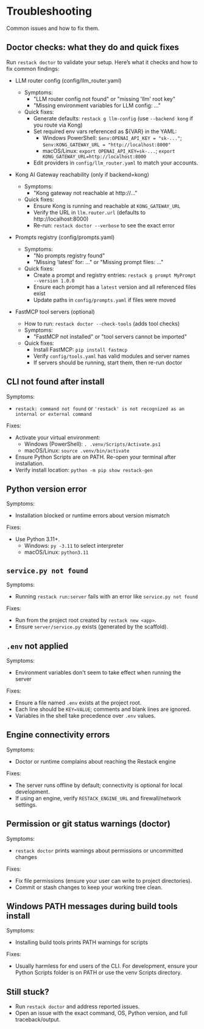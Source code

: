 # Troubleshooting

Common issues and how to fix them.

## Doctor checks: what they do and quick fixes

Run `restack doctor` to validate your setup. Here’s what it checks and how to fix common findings:

- LLM router config (config/llm_router.yaml)
  - Symptoms:
    - "LLM router config not found" or "missing 'llm' root key"
    - "Missing environment variables for LLM config: ..."
  - Quick fixes:
    - Generate defaults: `restack g llm-config` (use `--backend kong` if you route via Kong)
    - Set required env vars referenced as ${VAR} in the YAML:
      - Windows PowerShell: `$env:OPENAI_API_KEY = "sk-..."`; `$env:KONG_GATEWAY_URL = "http://localhost:8000"`
      - macOS/Linux: `export OPENAI_API_KEY=sk-...`; `export KONG_GATEWAY_URL=http://localhost:8000`
    - Edit providers in `config/llm_router.yaml` to match your accounts.

- Kong AI Gateway reachability (only if backend=kong)
  - Symptoms:
    - "Kong gateway not reachable at http://..."
  - Quick fixes:
    - Ensure Kong is running and reachable at `KONG_GATEWAY_URL`
    - Verify the URL in `llm.router.url` (defaults to http://localhost:8000)
    - Re-run: `restack doctor --verbose` to see the exact error

- Prompts registry (config/prompts.yaml)
  - Symptoms:
    - "No prompts registry found"
    - "Missing 'latest' for: ..." or "Missing prompt files: ..."
  - Quick fixes:
    - Create a prompt and registry entries: `restack g prompt MyPrompt --version 1.0.0`
    - Ensure each prompt has a `latest` version and all referenced files exist
    - Update paths in `config/prompts.yaml` if files were moved

- FastMCP tool servers (optional)
  - How to run: `restack doctor --check-tools` (adds tool checks)
  - Symptoms:
    - "FastMCP not installed" or "tool servers cannot be imported"
  - Quick fixes:
    - Install FastMCP: `pip install fastmcp`
    - Verify `config/tools.yaml` has valid modules and server names
    - If servers should be running, start them, then re-run doctor

## CLI not found after install

Symptoms:
- `restack: command not found` or `'restack' is not recognized as an internal or external command`

Fixes:
- Activate your virtual environment:
  - Windows (PowerShell): `. .venv/Scripts/Activate.ps1`
  - macOS/Linux: `source .venv/bin/activate`
- Ensure Python Scripts are on PATH. Re-open your terminal after installation.
- Verify install location: `python -m pip show restack-gen`

## Python version error

Symptoms:
- Installation blocked or runtime errors about version mismatch

Fixes:
- Use Python 3.11+.
  - Windows: `py -3.11` to select interpreter
  - macOS/Linux: `python3.11`

## `service.py not found`

Symptoms:
- Running `restack run:server` fails with an error like `service.py not found`

Fixes:
- Run from the project root created by `restack new <app>`.
- Ensure `server/service.py` exists (generated by the scaffold).

## `.env` not applied

Symptoms:
- Environment variables don't seem to take effect when running the server

Fixes:
- Ensure a file named `.env` exists at the project root.
- Each line should be `KEY=VALUE`; comments and blank lines are ignored.
- Variables in the shell take precedence over `.env` values.

## Engine connectivity errors

Symptoms:
- Doctor or runtime complains about reaching the Restack engine

Fixes:
- The server runs offline by default; connectivity is optional for local development.
- If using an engine, verify `RESTACK_ENGINE_URL` and firewall/network settings.

## Permission or git status warnings (doctor)

Symptoms:
- `restack doctor` prints warnings about permissions or uncommitted changes

Fixes:
- Fix file permissions (ensure your user can write to project directories).
- Commit or stash changes to keep your working tree clean.

## Windows PATH messages during build tools install

Symptoms:
- Installing build tools prints PATH warnings for scripts

Fixes:
- Usually harmless for end users of the CLI. For development, ensure your Python Scripts folder is on PATH or use the venv Scripts directory.

## Still stuck?

- Run `restack doctor` and address reported issues.
- Open an issue with the exact command, OS, Python version, and full traceback/output.

